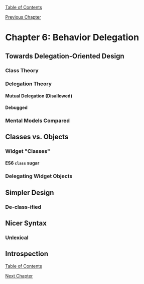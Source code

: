 [Table of Contents](_toc.md)

[Previous Chapter](ch6.md)

# Chapter 6: Behavior Delegation #

## Towards Delegation-Oriented Design ##

### Class Theory ###

### Delegation Theory ###

#### Mutual Delegation (Disallowed) ####

#### Debugged ####

### Mental Models Compared ###

## Classes vs. Objects ##

### Widget "Classes" ###

#### ES6 `class` sugar ####

### Delegating Widget Objects ###

## Simpler Design ##

### De-class-ified ###

## Nicer Syntax ##

### Unlexical ###

## Introspection ##

[Table of Contents](_toc.md)

[Next Chapter](appendixA.md)
